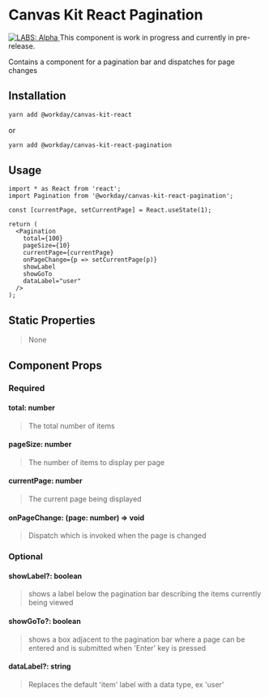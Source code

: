 # Canvas Kit React Pagination

<a href="https://github.com/Workday/canvas-kit/tree/master/modules/_labs/README.md">
  <img src="https://img.shields.io/badge/LABS-alpha-orange" alt="LABS: Alpha" />
</a>  This component is work in progress and currently in pre-release.

Contains a component for a pagination bar and dispatches for page changes

## Installation

```sh
yarn add @workday/canvas-kit-react
```

or

```sh
yarn add @workday/canvas-kit-react-pagination
```

## Usage

```tsx
import * as React from 'react';
import Pagination from '@workday/canvas-kit-react-pagination';

const [currentPage, setCurrentPage] = React.useState(1);

return (
  <Pagination
    total={100}
    pageSize={10}
    currentPage={currentPage}
    onPageChange={p => setCurrentPage(p)}
    showLabel
    showGoTo
    dataLabel="user"
  />
);
```

## Static Properties

> None

## Component Props

### Required

#### total: number

> The total number of items

#### pageSize: number

> The number of items to display per page

#### currentPage: number

> The current page being displayed

#### onPageChange: (page: number) => void

> Dispatch which is invoked when the page is changed

### Optional

#### showLabel?: boolean

> shows a label below the pagination bar describing the items currently being viewed

#### showGoTo?: boolean

> shows a box adjacent to the pagination bar where a page can be entered and is submitted when
> 'Enter' key is pressed

#### dataLabel?: string

> Replaces the default 'item' label with a data type, ex 'user'
